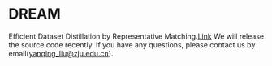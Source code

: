 # DREAM
Efficient Dataset Distillation by Representative Matching.[Link](https://arxiv.org/abs/2302.14416)
We will release the source code recently. If you have any questions, please contact us by email(yanqing_liu@zju.edu.cn).
